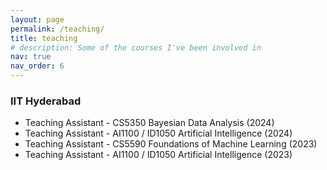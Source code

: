 ```yaml
---
layout: page
permalink: /teaching/
title: teaching
# description: Some of the courses I've been involved in
nav: true
nav_order: 6
---
```


### IIT Hyderabad

- Teaching Assistant - CS5350 Bayesian Data Analysis (2024)
- Teaching Assistant - AI1100 / ID1050 Artificial Intelligence (2024)
- Teaching Assistant - CS5590 Foundations of Machine Learning (2023)
- Teaching Assistant - AI1100 / ID1050 Artificial Intelligence (2023)
